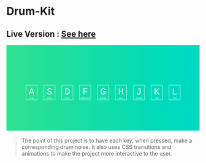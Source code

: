 # Drum-Kit

## Live Version : [See here](https://sauravchamoli17.github.io/Drum-Kit/)

![Preview](preview.png)

> The point of this project is to have each key, when pressed, make a corresponding drum noise. It also uses CSS transitions and animations to make the project more interactive to the user.

